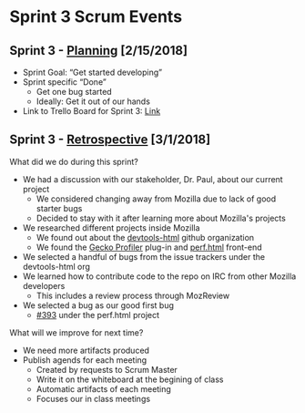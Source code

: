 # Sprint 3 Scrum Events

## Sprint 3 - [Planning][planning] [2/15/2018]

* Sprint Goal: “Get started developing”
* Sprint specific “Done”
    * Get one bug started
    * Ideally: Get it out of our hands
* Link to Trello Board for Sprint 3: [Link][trello]

## Sprint 3 - [Retrospective][retrospective] [3/1/2018]

What did we do during this sprint?

* We had a discussion with our stakeholder, Dr. Paul, about our current project
    * We considered changing away from Mozilla due to lack of good starter bugs
    * Decided to stay with it after learning more about Mozilla's projects
* We researched different projects inside Mozilla
    * We found out about the [devtools-html][github] github organization
    * We found the [Gecko Profiler][gecko] plug-in and [perf.html][perf] front-end
* We selected a handful of bugs from the issue trackers under the devtools-html org
* We learned how to contribute code to the repo on IRC from other Mozilla developers
    * This includes a review process through MozReview
* We selected a bug as our good first bug
    * [#393][p393] under the perf.html project

What will we improve for next time?

* We need more artifacts produced
* Publish agends for each meeting
    * Created by requests to Scrum Master
    * Write it on the whiteboard at the begining of class
    * Automatic artifacts of each meeting
    * Focuses our in class meetings


[planning]: https://www.scrum.org/resources/what-is-sprint-planning
[retrospective]: https://www.scrumalliance.org/community/articles/2014/april/key-elements-of-sprint-retrospective
[trello]: https://trello.com/b/WsUMC6OP

[github]: https://github.com/devtools-html
[gecko]: https://github.com/devtools-html/Gecko-Profiler-Addon
[perf]: https://github.com/devtools-html/perf.html
[p393]: https://github.com/devtools-html/perf.html/issues/393
